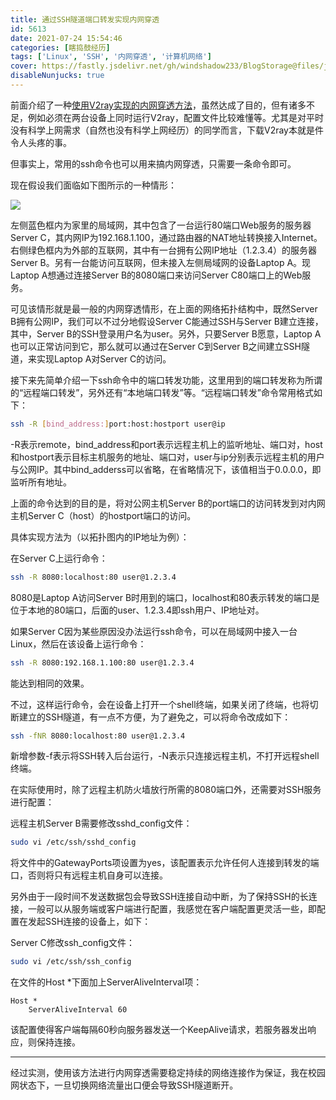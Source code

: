 ```yaml
---
title: 通过SSH隧道端口转发实现内网穿透
id: 5613
date: 2021-07-24 15:54:46
categories: [瞎捣鼓经历]
tags: ['Linux', 'SSH', '内网穿透', '计算机网络']
cover: https://fastly.jsdelivr.net/gh/windshadow233/BlogStorage@files/jpg/5e417812f0fe6017672c1eee36379693.jpg
disableNunjucks: true
---
```


前面介绍了一种[使用V2ray实现的内网穿透方法](/blog/5473/)，虽然达成了目的，但有诸多不足，例如必须在两台设备上同时运行V2ray，配置文件比较难懂等。尤其是对平时没有科学上网需求（自然也没有科学上网经历）的同学而言，下载V2ray本就是件令人头疼的事。



但事实上，常用的ssh命令也可以用来搞内网穿透，只需要一条命令即可。


现在假设我们面临如下图所示的一种情形：



![](https://fastly.jsdelivr.net/gh/windshadow233/BlogStorage@files/jpg/5e417812f0fe6017672c1eee36379693.jpg)

左侧蓝色框内为家里的局域网，其中包含了一台运行80端口Web服务的服务器Server C，其内网IP为192.168.1.100，通过路由器的NAT地址转换接入Internet。右侧绿色框内为外部的互联网，其中有一台拥有公网IP地址（1.2.3.4）的服务器Server B。另有一台能访问互联网，但未接入左侧局域网的设备Laptop A。现Laptop A想通过连接Server B的8080端口来访问Server C80端口上的Web服务。


可见该情形就是最一般的内网穿透情形，在上面的网络拓扑结构中，既然Server B拥有公网IP，我们可以不过分地假设Server C能通过SSH与Server B建立连接，其中，Server B的SSH登录用户名为user。另外，只要Server B愿意，Laptop A也可以正常访问到它，那么就可以通过在Server C到Server B之间建立SSH隧道，来实现Laptop A对Server C的访问。


接下来先简单介绍一下ssh命令中的端口转发功能，这里用到的端口转发称为所谓的“远程端口转发”，另外还有“本地端口转发”等。“远程端口转发”命令常用格式如下：



```bash
ssh -R [bind_address:]port:host:hostport user@ip
```

-R表示remote，bind_address和port表示远程主机上的监听地址、端口对，host和hostport表示目标主机服务的地址、端口对，user与ip分别表示远程主机的用户与公网IP。其中bind_adderss可以省略，在省略情况下，该值相当于0.0.0.0，即监听所有地址。


上面的命令达到的目的是，将对公网主机Server B的port端口的访问转发到对内网主机Server C（host）的hostport端口的访问。


具体实现方法为（以拓扑图内的IP地址为例）：


在Server C上运行命令：



```bash
ssh -R 8080:localhost:80 user@1.2.3.4
```

8080是Laptop A访问Server B时用到的端口，localhost和80表示转发的端口是位于本地的80端口，后面的user、1.2.3.4即ssh用户、IP地址对。


如果Server C因为某些原因没办法运行ssh命令，可以在局域网中接入一台Linux，然后在该设备上运行命令：



```bash
ssh -R 8080:192.168.1.100:80 user@1.2.3.4
```

能达到相同的效果。


不过，这样运行命令，会在设备上打开一个shell终端，如果关闭了终端，也将切断建立的SSH隧道，有一点不方便，为了避免之，可以将命令改成如下：



```bash
ssh -fNR 8080:localhost:80 user@1.2.3.4
```

新增参数-f表示将SSH转入后台运行，-N表示只连接远程主机，不打开远程shell终端。


在实际使用时，除了远程主机防火墙放行所需的8080端口外，还需要对SSH服务进行配置：


远程主机Server B需要修改sshd_config文件：



```bash
sudo vi /etc/ssh/sshd_config
```

将文件中的GatewayPorts项设置为yes，该配置表示允许任何人连接到转发的端口，否则将只有远程主机自身可以连接。


另外由于一段时间不发送数据包会导致SSH连接自动中断，为了保持SSH的长连接，一般可以从服务端或客户端进行配置，我感觉在客户端配置更灵活一些，即配置在发起SSH连接的设备上，如下：


Server C修改ssh_config文件：



```bash
sudo vi /etc/ssh/ssh_config
```

在文件的Host \*下面加上ServerAliveInterval项：



```plaintext
Host *
    ServerAliveInterval 60
```

该配置使得客户端每隔60秒向服务器发送一个KeepAlive请求，若服务器发出响应，则保持连接。




---

经过实测，使用该方法进行内网穿透需要稳定持续的网络连接作为保证，我在校园网状态下，一旦切换网络流量出口便会导致SSH隧道断开。

